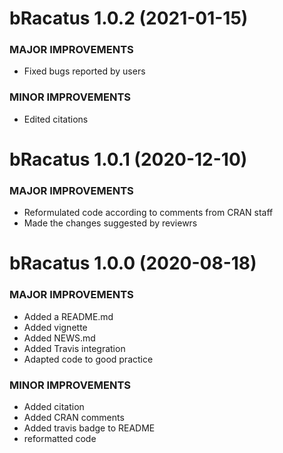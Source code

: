 bRacatus 1.0.2 (2021-01-15)
=========================

### MAJOR IMPROVEMENTS
  * Fixed bugs reported by users
  
### MINOR IMPROVEMENTS
  * Edited citations



bRacatus 1.0.1 (2020-12-10)
=========================

### MAJOR IMPROVEMENTS
  * Reformulated code according to comments from CRAN staff
  * Made the changes suggested by reviewrs



bRacatus 1.0.0 (2020-08-18)
=========================

### MAJOR IMPROVEMENTS
  * Added a README.md
  * Added vignette
  * Added NEWS.md
  * Added Travis integration
  * Adapted code to good practice
  
  
### MINOR IMPROVEMENTS
  * Added citation
  * Added CRAN comments
  * Added travis badge to README
  * reformatted code
  
